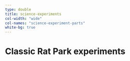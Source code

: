 ```yaml
---
type: double
title: science-experiments
col-width: "wide"
col-names: "science-experiment-parts"
white-bg: true
---
```


# Classic <span class="emphasized-header">Rat Park</span> experiments
